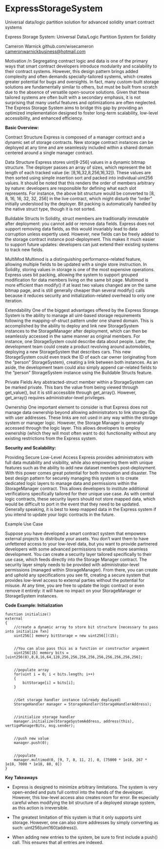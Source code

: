 # ExpressStorageSystem
Universal data/logic partition solution for advanced solidity smart contract systems

Express Storage System: Universal Data/Logic Partition System for Solidity

Cameron Warnick
github.com/wisecameron 
cameronwarnickbusiness@hotmail.com

Motivation /n
Segregating contract logic and data is one of the primary ways that smart contract developers introduce modularity and scalability to their contract systems.  However, this design pattern brings added complexity and often demands specially-tailored systems, which creates greater potential for bugs and oversights.  In fact, many custom-built storage solutions are fundamentally similar to others, but must be built from scratch due to the absence of versatile open-source solutions.  Given that these tailored systems are often built with a secondary emphasis, it is not surprising that many useful features and optimizations are often neglected.  The Express Storage System aims to bridge this gap by providing an optimized implementation designed to foster long-term scalability, low-level accessibility, and enhanced efficiency.

**Basic Overview:**

Contract Structure
Express is composed of a manager contract and a dynamic set of storage contracts.  New storage contract instances can be deployed at any time and are seamlessly included within a shared domain centered around a single manager contract.

Data Structure
Express stores uint[8-256] values in a dynamic bitmap structure.  The deployer passes an array of sizes, which represent the bit length of each tracked value (ie: [8,16,32,8,256,16,32]).   These values are then sorted using simple insertion sort and packed 
into individual uint256 values.  It should be noted that this renders the order of members arbitrary by nature: developers are responsible for defining what each slot represents.  For instance, the above bit structure would be converted to [8, 8, 16, 16, 32, 32, 256] in the live contract, which might disturb the “order” initially understood by the deployer.  Bit packing is automatically handled by the native struct type, though it is not sorted.  

Buildable Structs
In Solidity, struct members are traditionally immutable after deployment: you cannot add or remove data fields.  Express does not support removing data fields, as this would invariably lead to data corruption unless expertly used.  However, new fields can be freely added to the storage contract instance post-deployment.  This makes it much easier to support future updates: developers can just extend their existing systems to track new fields.

MultiMod
Multimod is a distinguishing performance-related feature, allowing multiple fields to be updated with a single store instruction.  In Solidity, storing values in storage is one of the most expensive operations. 
Express uses bit packing, allowing the system to support grouped modification for data members living on the same bit page.  Multimod is more efficient than modify() if at least two values changed are on the same bitmap page, and is still generally cheaper than several modify() calls because it reduces security and initialization-related overhead to only one iteration.  

Extendability
One of the biggest advantages offered by the Express Storage System is the ability to manage all uint-based storage requirements following the mapping-of-struct pattern under one shared domain.  This is accomplished by the ability to deploy and link new StorageSystem instances to the StorageManager after deployment, which can then be seamlessly accessed in the same manner as original members.  For instance, one StorageSystem could describe data about people.  Later, the development team could create a product revolving around automobiles, deploying a new StorageSystem that describes cars.  This new StorageSystem could even track the ID of each car owner (originating from the “person” StorageSystem), creating a link between both instances.  As an aside, the development team could also simply append car-related fields to the “person” StorageSystem instance using the Buildable Structs feature. 

Private Fields
Any abstracted-struct member within a StorageSystem can be marked private.  This bars the value from being viewed through get_value(), but it is still accessible through get_array().  However, get_array() requires administrator-level privileges.

Ownership
One important element to consider is that Express does not manage data ownership beyond allowing administrators to link storage IDs with user addresses.  These links are not used in any way within the storage system or manager logic.  However, the Storage Manager is generally accessed through the logic layer.  This allows developers to employ ownership (which they will most often want to do) functionality without any existing restrictions from the Express system.  

**Security and Scalability:**

Providing Secure Low-Level Access
Express provides administrators with full data mutability and visibility, while also empowering them with unique features such as the ability to add new dataset members post-deployment.  With this power comes great potential for both innovation and disaster.  The best design pattern for securely managing this system is to create dedicated logic layers to manage data and permissions within the StorageManager contract.  This allows developers to institute additional verifications specifically tailored for their unique use case.  As with central logic contracts, these security layers should not store mapped data, which would be difficult to port in the event that they need to be updated.  Generally speaking, it is best to keep mapped data in the Express system if you intend to update your logic contracts in the future.  

Example Use Case

Suppose you have developed a smart contract system that empowers external projects to distribute your assets.  You don’t want them to have unfettered access to your low-level data, but you want to provide partnered developers with some advanced permissions to enable more seamless development.  You can create a security layer tailored specifically to their use case, which feeds directly into the Storage Manager contract.  The security layer simply needs to be provided with administrator-level permissions (managed within StorageManager).  From there, you can create and uphold any specifications you see fit, creating a secure system that provides low-level access to external parties without the potential for misuse.  At any time, you are free to update the logic contract or even remove it entirely: it will have no impact on your StorageManager or StorageSystem instances.  

**Code Example: Initialization**

    function initialize()
    external
    {
        //create a dynamic array to store bit structure [necessary to pass into initialize fxn]
        uint256[] memory bitStorage = new uint256[](15);


        //You can also pass this as a function or constructor argument
        uint256[15] memory bits = [uint256(8),8,8,16,64,128,256,256,256,256,256,256,256,256,256];


        //populate array
        for(uint i = 0; i < bits.length; i++)
        {
            bitStorage[i] = bits[i];
        }


        //Get storage handler instance (already deployed)
        StorageHandler manager = StorageHandler(StorageHandlerAddress);


        //initialize storage handler
        manager.initialize(StorageSystemAddress, address(this), vertigoManagerBits, msg.sender);


        //push new value
        manager.push(0);


        //populate
        manager.multimod(0, [9, 7, 8, 11, 2], 0, [75000 * 1e18, 267 * 1e18, 7000 * 1e18, 80, 0])                
    }

**Key Takeaways**
* Express is designed to minimize arbitrary limitations.  The system is very open-ended and puts full control into the hands of the developer.  However, this low-level access also creates room for error.  Be especially careful when modifying the bit structure of a deployed storage system, as this action is irreversible.  

* The greatest limitation of this system is that it only supports uint storage.  However, one can also store addresses by simply converting as such: uint256(uint160(address)).

* When adding new entries to the system, be sure to first include a push() call.  This ensures that all entries are indexed.
